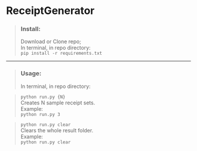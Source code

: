 # ReceiptGenerator

> ### Install:
> Download or Clone repo;  
> In terminal, in repo directory:  
> `pip install -r requirements.txt`
---
> ### Usage:
> In terminal, in repo directory:


> `python run.py {N}`  
> Creates N sample receipt sets.  
> Example:  
> `python run.py 3`


> `python run.py clear`  
> Clears the whole result folder.  
> Example:  
> `python run.py clear`
